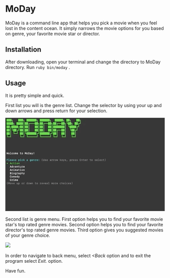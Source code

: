 # MoDay

MoDay is a command line app that helps you pick a movie when you feel lost in the content ocean.
It simply narrows the movie options for you based on genre, your favorite movie star or director.

## Installation

After downloading, open your terminal and change the directory to MoDay directory.
Run `ruby bin/moday` .

## Usage

It is pretty simple and quick.

First list you will is the genre list. Change the selector by using your up and down arrows and press return for your selection.

![](genremenu.gif)

Second list is genre menu.
First option helps you to find your favorite movie star's top rated genre movies.
Second option helps you to find your favorite director's top rated genre movies.
Third option gives you suggested movies of your genre choice.

![](selection.gif)


In order to navigate to back menu, select *<Back* option and to exit the program select *Exit.* option.

Have fun.



